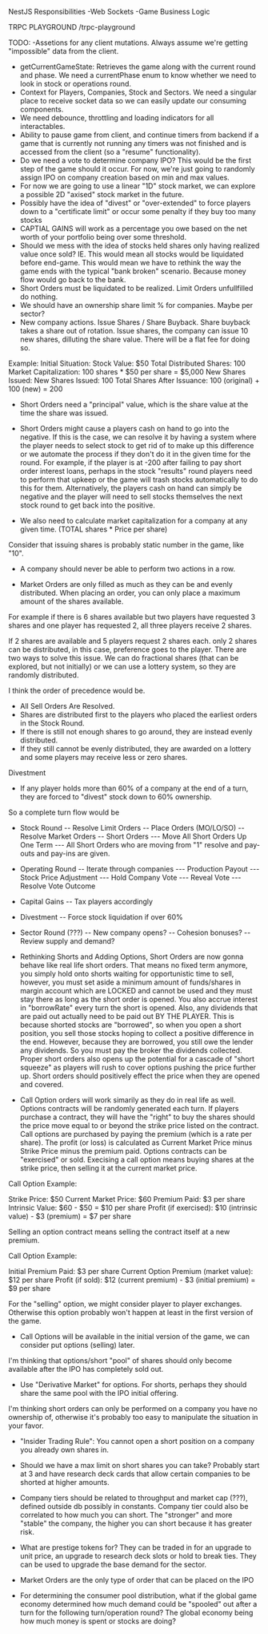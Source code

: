NestJS Responsibilities
-Web Sockets
-Game Business Logic

TRPC PLAYGROUND
/trpc-playground

TODO: -Assetions for any client mutations.  Always assume we're getting "impossible" data from the client. 
- getCurrentGameState: Retrieves the game along with the current round and phase.  We need a currentPhase enum to know whether we need to look in stock or operations round.
- Context for Players, Companies, Stock and Sectors.  We need a singular place to receive socket data so we can easily update our consuming components. 
- We need debounce, throttling and loading indicators for all interactables.
- Ability to pause game from client, and continue timers from backend if a game that is currently not running any timers was not finished and is accessed from the client (so a "resume" functionality).
- Do we need a vote to determine company IPO?  This would be the first step of the game should it occur.  For now, we're just going to randomly assign IPO on company creation based on min and max values.
- For now we are going to use a linear "1D" stock market, we can explore a possible 2D "axised" stock market in the future.
- Possibly have the idea of "divest" or "over-extended" to force players down to a "certificate limit" or occur some penalty if they buy too many stocks
- CAPTIAL GAINS will work as a percentage you owe based on the net worth of your portfolio being over some threshold.
- Should we mess with the idea of stocks held shares only having realized value once sold?  IE. This would mean all stocks would be liquidated before end-game. This would mean we have to rethink the way the game ends with the typical "bank broken" scenario.  Because money flow would go back to the bank.
- Short Orders must be liquidated to be realized.  Limit Orders unfullfilled do nothing.  
- We should have an ownership share limit % for companies.  Maybe per sector?
- New company actions.  Issue Shares / Share Buyback.  Share buyback takes a share out of rotation.  Issue shares, the company can issue 10 new shares, dilluting the share value. There will be a flat fee for doing so.

Example: 
Initial Situation:
Stock Value: $50
Total Distributed Shares: 100
Market Capitalization: 100 shares * $50 per share = $5,000
New Shares Issued:
New Shares Issued: 100
Total Shares After Issuance: 100 (original) + 100 (new) = 200

- Short Orders need a "principal" value, which is the share value at the time the share was issued.

- Short Orders might cause a players cash on hand to go into the negative.  If this is the case, we can resolve it by having a system where the player needs to select stock to get rid of to make up this difference or we automate the process if they don't do it in the given time for the round.  For example, if the player is at -200 after failing to pay short order interest loans, perhaps in the stock "results" round players need to perform that upkeep or the game will trash stocks automatically to do this for them.  Alternatively, the players cash on hand can simply be negative and the player will need to sell stocks themselves the next stock round to get back into the positive.

- We also need to calculate market capitalization for a company at any given time. (TOTAL shares * Price per share)

Consider that issuing shares is probably static number in the game, like "10".

- A company should never be able to perform two actions in a row.

- Market Orders are only filled as much as they can be and evenly distributed.  When placing an order, you can only place a maximum amount of the shares available.

For example if there is 6 shares available but two players have requested 3 shares and one player has requested 2, all three players receive 2 shares.

If 2 shares are available and 5 players request 2 shares each. only 2 shares can be distributed, in this case, preference goes to the player.  There are two ways to solve this issue.  We can do fractional shares (that can be explored, but not initially) or we can use a lottery system, so they are randomly distributed.

I think the order of precedence would be.

- All Sell Orders Are Resolved.
- Shares are distributed first to the players who placed the earliest orders in the Stock Round.
- If there is still not enough shares to go around, they are instead evenly distributed.
- If they still cannot be evenly distributed, they are awarded on a lottery and some players may receive less or zero shares.

Divestment

- If any player holds more than 60% of a company at the end of a turn, they are forced to "divest" stock down to 60% ownership.

So a complete turn flow would be

- Stock Round
-- Resolve Limit Orders
-- Place Orders (MO/LO/SO)
-- Resolve Market Orders
-- Short Orders
--- Move All Short Orders Up One Term
--- All Short Orders who are moving from "1" resolve and pay-outs and pay-ins are given.

- Operating Round
-- Iterate through companies
--- Production Payout
--- Stock Price Adjustment
--- Hold Company Vote
--- Reveal Vote
--- Resolve Vote Outcome

- Capital Gains
-- Tax players accordingly

- Divestment
-- Force stock liquidation if over 60%

- Sector Round (???)
-- New company opens?
-- Cohesion bonuses? 
-- Review supply and demand?

- Rethinking Shorts and Adding Options, Short Orders are now gonna behave like real life short orders.  That means no fixed term anymore, you simply hold onto shorts waiting for opportunistic time to sell, however, you must set aside a minimum amount of funds/shares in margin account which are LOCKED and cannot be used and they must stay there as long as the short order is opened.  You also accrue interest in "borrowRate" every turn the short is opened.  Also, any dividends that are paid out actually need to be paid out BY THE PLAYER.  This is because shorted stocks are "borrowed", so when you open a short position, you sell those stocks hoping to collect a positive difference in the end.  However, because they are borrowed, you still owe the lender any dividends. So you must pay the broker the dividends collected.  Proper short orders also opens up the potential for a cascade of "short squeeze" as players will rush to cover options pushing the price further up.  Short orders should positively effect the price when they are opened and covered.

- Call Option orders will work simarily as they do in real life as well.  Options contracts will be randomly generated each turn.  If players purchase a contract, they will have the "right" to buy the shares should the price move equal to or beyond the strike price listed on the contract.  Call options are purchased by paying the premium (which is a rate per share).  The profit (or loss) is calculated as Current Market Price minus Strike Price minus the premium paid. Options contracts can be "exercised" or sold.  Execising a call option means buying shares at the strike price, then selling it at the current market price.  

Call Option Example:

Strike Price: $50
Current Market Price: $60
Premium Paid: $3 per share
Intrinsic Value: $60 - $50 = $10 per share
Profit (if exercised): $10 (intrinsic value) - $3 (premium) = $7 per share

Selling an option contract means selling the contract itself at a new premium.

Call Option Example:

Initial Premium Paid: $3 per share
Current Option Premium (market value): $12 per share
Profit (if sold): $12 (current premium) - $3 (initial premium) = $9 per share

For the "selling" option, we might consider player to player exchanges.  Otherwise this option probably won't happen at least in the first version of the game.

- Call Options will be available in the initial version of the game, we can consider put options (selling) later.

I'm thinking that options/short "pool" of shares should only become available after the IPO has completely sold out.

- Use "Derivative Market" for options.  For shorts, perhaps they should share the same pool with the IPO initial offering.

I'm thinking short orders can only be performed on a company you have no ownership of, otherwise it's probably too easy to manipulate the situation in your favor.

- "Insider Trading Rule": You cannot open a short position on a company you already own shares in.

- Should we have a max limit on short shares you can take?  Probably start at 3 and have research deck cards that allow certain companies to be shorted at higher amounts.

- Company tiers should be related to throughput and market cap (???), defined outside db possibly in constants.  Company tier could also be correlated to how much you can short.  The "stronger" and more "stable" the company, the higher you can short because it has greater risk.

- What are prestige tokens for?  They can be traded in for an upgrade to unit price, an upgrade to research deck slots or hold to break ties.  They can be used to upgrade the base demand for the sector.

- Market Orders are the only type of order that can be placed on the IPO

- For determining the consumer pool distribution, what if the global game economy determined how much demand could be "spooled" out after a turn for the following turn/operation round?  The global economy being how much money is spent or stocks are doing?